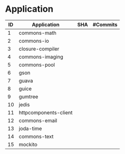 # Application
|ID | Application | SHA | \#Commits|
|----|-----------------|------|---------|
|1  |     commons-math| | |
|2  |  commons-io        | ||
|3  |  closure-compiler    || |
|4  |    commons-imaging   | ||
|5  |    commons-pool      |  ||
|6  |gson|||
|7  |guava|||
|8  |guice|||
|9  |gumtree|||
|10 |jedis|||
|11 |httpcomponents-client|||
|12|commons-email|||
|13|joda-time|||
|14|commons-text|||
|15|mockito|||
